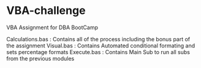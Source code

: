 # VBA-challenge
VBA Assignment for DBA BootCamp


Calculations.bas : Contains all of the process including the bonus part of the assignment 
Visual.bas : Contains Automated conditional formating and sets percentage formats 
Execute.bas : Contains Main Sub to run all subs from the previous modules
